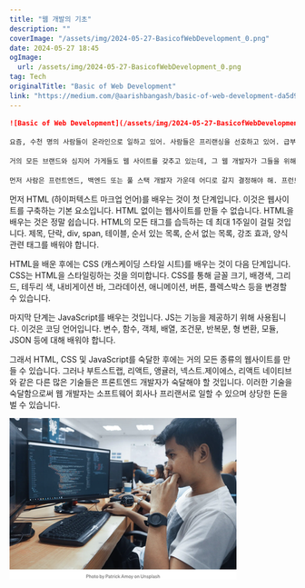 ```yaml
---
title: "웹 개발의 기초"
description: ""
coverImage: "/assets/img/2024-05-27-BasicofWebDevelopment_0.png"
date: 2024-05-27 18:45
ogImage: 
  url: /assets/img/2024-05-27-BasicofWebDevelopment_0.png
tag: Tech
originalTitle: "Basic of Web Development"
link: "https://medium.com/@aarishbangash/basic-of-web-development-da5d925a6650"
---
```



```markdown
![Basic of Web Development](/assets/img/2024-05-27-BasicofWebDevelopment_0.png)

요즘, 수천 명의 사람들이 온라인으로 일하고 있어. 사람들은 프리랜싱을 선호하고 있어. 급부상하고 있는 분야 중 하나가 웹 개발이야. 소프트웨어 공학 또는 컴퓨터 과학 전공자 뿐만 아니라 많은 비기술적인 사람들도 이 분야로 오고 있어.

거의 모든 브랜드와 심지어 가게들도 웹 사이트를 갖추고 있는데, 그 웹 개발자가 그들을 위해 웹 사이트를 디자인하고 만들어 주는 거야. 이제 어떻게 웹 개발자가 되고 어떻게 시작해야 할지 궁금증이 드는데요?

먼저 사람은 프런트엔드, 백엔드 또는 풀 스택 개발자 가운데 어디로 갈지 결정해야 해. 프런트엔드에 대해 이야기해 보죠.
```

<div class="content-ad"></div>

먼저 HTML (하이퍼텍스트 마크업 언어)를 배우는 것이 첫 단계입니다. 이것은 웹사이트를 구축하는 기본 요소입니다. HTML 없이는 웹사이트를 만들 수 없습니다. HTML을 배우는 것은 정말 쉽습니다. HTML의 모든 태그를 습득하는 데 최대 1주일이 걸릴 것입니다. 제목, 단락, div, span, 테이블, 순서 있는 목록, 순서 없는 목록, 강조 효과, 양식 관련 태그를 배워야 합니다.

HTML을 배운 후에는 CSS (캐스케이딩 스타일 시트)를 배우는 것이 다음 단계입니다. CSS는 HTML을 스타일링하는 것을 의미합니다. CSS를 통해 글꼴 크기, 배경색, 그리드, 테두리 색, 내비게이션 바, 그라데이션, 애니메이션, 버튼, 플렉스박스 등을 변경할 수 있습니다.

마지막 단계는 JavaScript를 배우는 것입니다. JS는 기능을 제공하기 위해 사용됩니다. 이것은 코딩 언어입니다. 변수, 함수, 객체, 배열, 조건문, 반복문, 형 변환, 모듈, JSON 등에 대해 배워야 합니다.

그래서 HTML, CSS 및 JavaScript를 숙달한 후에는 거의 모든 종류의 웹사이트를 만들 수 있습니다. 그러나 부트스트랩, 리액트, 앵귤러, 넥스트.제이에스, 리액트 네이티브와 같은 다른 많은 기술들은 프론트엔드 개발자가 숙달해야 할 것입니다. 이러한 기술을 숙달함으로써 웹 개발자는 소프트웨어 회사나 프리랜서로 일할 수 있으며 상당한 돈을 벌 수 있습니다.

<div class="content-ad"></div>

![BasicofWebDevelopment_1](/assets/img/2024-05-27-BasicofWebDevelopment_1.png)